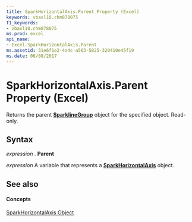 ```yaml
---
title: SparkHorizontalAxis.Parent Property (Excel)
keywords: vbaxl10.chm878075
f1_keywords:
- vbaxl10.chm878075
ms.prod: excel
api_name:
- Excel.SparkHorizontalAxis.Parent
ms.assetid: 31e6f1e2-4a4c-a563-5825-320410e45f19
ms.date: 06/08/2017
---
```



# SparkHorizontalAxis.Parent Property (Excel)

Returns the parent  **[SparklineGroup](sparklinegroup-object-excel.md)** object for the specified object. Read-only.


## Syntax

 _expression_ . **Parent**

 _expression_ A variable that represents a **[SparkHorizontalAxis](sparkhorizontalaxis-object-excel.md)** object.


## See also


#### Concepts


[SparkHorizontalAxis Object](sparkhorizontalaxis-object-excel.md)

